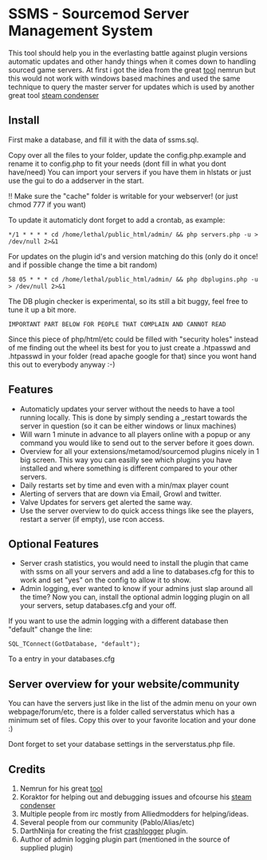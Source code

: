 SSMS - Sourcemod Server Management System
=========================================

This tool should help you in the everlasting battle against plugin versions automatic updates and other handy things
when it comes down to handling sourced game servers. At first i got the idea from the great [tool] nemrun but this would
not work with windows based machines and used the same technique to query the master server for updates which is used
by another great tool [steam condenser]

Install
-------

First make a database, and fill it with the data of ssms.sql.

Copy over all the files to your folder, update the config.php.example and rename it to config.php
to fit your needs (dont fill in what you dont have/need) You can import your servers if you have
them in hlstats or just use the gui to do a addserver in the start.

!! Make sure the "cache" folder is writable for your webserver! (or just chmod 777 if you want)

To update it automaticly dont forget to add a crontab, as example: 

	*/1 * * * * cd /home/lethal/public_html/admin/ && php servers.php -u > /dev/null 2>&1


For updates on the plugin id's and version matching do this (only do it once! and if possible change the time a bit random)

	58 05 * * * cd /home/lethal/public_html/admin/ && php dbplugins.php -u > /dev/null 2>&1

The DB plugin checker is experimental, so its still a bit buggy, feel free to tune it up a bit more.

	IMPORTANT PART BELOW FOR PEOPLE THAT COMPLAIN AND CANNOT READ

Since this piece of php/html/etc could be filled with "security holes" instead of me finding out the wheel its best for you
to just create a .htpasswd and .htpasswd in your folder (read apache google for that) since you wont hand this out to everybody
anyway :-)

Features
--------

* Automaticly updates your server without the needs to have a tool running locally. This is done by simply sending a _restart towards the server in question (so it can be either windows or linux machines)
* Will warn 1 minute in advance to all players online with a popup or any command you would like to send out to the server before it goes down.
* Overview for all your extensions/metamod/sourcemod plugins nicely in 1 big screen. This way you can easilly see which plugins you have installed and where something is different compared to your other servers.
* Daily restarts set by time and even with a min/max player count
* Alerting of servers that are down via Email, Growl and twitter. 
* Valve Updates for servers get alerted the same way.
* Use the server overview to do quick access things like see the players, restart a server (if empty), use rcon access.

Optional Features
-----------------
* Server crash statistics, you would need to install the plugin that came with ssms on all your servers and add a line to databases.cfg for this to work and set "yes" on the config to allow it to show.
* Admin logging, ever wanted to know if your admins just slap around all the time? Now you can, install the optional admin logging plugin on all your servers, setup databases.cfg and your off.

If you want to use the admin logging with a different database then "default" change the line:

	SQL_TConnect(GotDatabase, "default");

To a entry in your databases.cfg

Server overview for your website/community
------------------------------------------

You can have the servers just like in the list of the admin menu on your own webpage/forum/etc, there is a folder called serverstatus which has a minimum set of files. Copy this over to your favorite location and your done :)

Dont forget to set your database settings in the serverstatus.php file.

Credits
-------
1. Nemrun for his great [tool]
2. Koraktor for helping out and debugging issues and ofcourse his [steam condenser]
3. Multiple people from irc mostly from Alliedmodders for helping/ideas.
4. Several people from our community (Pablo/Alias/etc)
5. DarthNinja for creating the frist [crashlogger] plugin.
6. Author of admin logging plugin part (mentioned in the source of supplied plugin)

[tool]: http://nephyrin.net/tools/nemrun/latest/
[steam condenser]: https://github.com/koraktor/steam-condenser
[crashlogger]: http://forums.alliedmods.net/showthread.php?p=1050025
